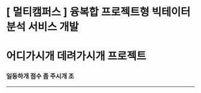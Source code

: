 [ 멀티캠퍼스 ] 융복합 프로젝트형 빅테이터 분석 서비스 개발
======

<h1> 어디가시개 데려가시개 프로젝트 </h1>
<h3> 일등하개 점수 좀 주시개 조 </h3>
<hr>
